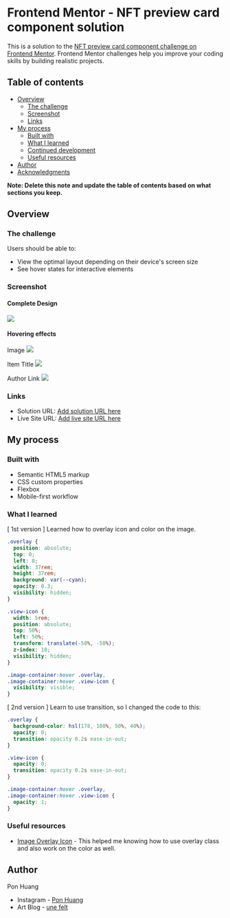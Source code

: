 # Frontend Mentor - NFT preview card component solution

This is a solution to the [NFT preview card component challenge on Frontend Mentor](https://www.frontendmentor.io/challenges/nft-preview-card-component-SbdUL_w0U). Frontend Mentor challenges help you improve your coding skills by building realistic projects.

## Table of contents

- [Overview](#overview)
  - [The challenge](#the-challenge)
  - [Screenshot](#screenshot)
  - [Links](#links)
- [My process](#my-process)
  - [Built with](#built-with)
  - [What I learned](#what-i-learned)
  - [Continued development](#continued-development)
  - [Useful resources](#useful-resources)
- [Author](#author)
- [Acknowledgments](#acknowledgments)

**Note: Delete this note and update the table of contents based on what sections you keep.**

## Overview

### The challenge

Users should be able to:

- View the optimal layout depending on their device's screen size
- See hover states for interactive elements

### Screenshot

#### Complete Design

![](screenshot/complete.png)

#### Hovering effects

Image
![](screenshot/image-hover.png)

Item Title
![](screenshot/hovering-1.png)

Author Link
![](screenshot/hovering-2.png)

### Links

- Solution URL: [Add solution URL here](https://github.com/ponhuang/NFT-preview-card)
- Live Site URL: [Add live site URL here](https://ponhuang.github.io/NFT-preview-card/)

## My process

### Built with

- Semantic HTML5 markup
- CSS custom properties
- Flexbox
- Mobile-first workflow

### What I learned

[ 1st version ]
Learned how to overlay icon and color on the image.

```css
.overlay {
  position: absolute;
  top: 0;
  left: 0;
  width: 37rem;
  height: 37rem;
  background: var(--cyan);
  opacity: 0.3;
  visibility: hidden;
}

.view-icon {
  width: 5rem;
  position: absolute;
  top: 50%;
  left: 50%;
  transform: translate(-50%, -50%);
  z-index: 10;
  visibility: hidden;
}

.image-container:hover .overlay,
.image-container:hover .view-icon {
  visibility: visible;
}
```

[ 2nd version ]
Learn to use transition, so I changed the code to this:

```css
.overlay {
  background-color: hsl(178, 100%, 50%, 40%);
  opacity: 0;
  transition: opacity 0.2s ease-in-out;
}

.view-icon {
  opacity: 0;
  transition: opacity 0.2s ease-in-out;
}

.image-container:hover .overlay,
.image-container:hover .view-icon {
  opacity: 1;
}
```

### Useful resources

- [Image Overlay Icon](https://www.w3schools.com/howto/howto_css_image_overlay_icon.asp) - This helped me knowing how to use overlay class and also work on the color as well.

## Author

Pon Huang

- Instagram - [Pon Huang](https://www.instagram.com/ponhuang/)
- Art Blog - [une felt](https://une722.wordpress.com)
